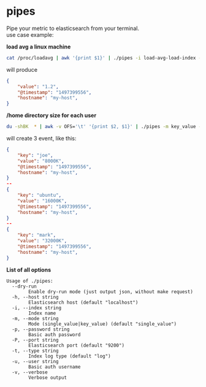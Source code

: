 pipes
==

Pipe your metric to elasticsearch from your terminal.  
use case example:

**load avg a linux machine**
```bash
cat /proc/loadavg | awk '{print $1}' | ./pipes -i load-avg-load-index -h $host -v
```
will produce
```json
{
    "value": "1.2",
    "@timestamp": "1497399556",
    "hostname": "my-host",
}
```

**/home directory size for each user**
```bash
du -shBK  * | awk -v OFS='\t' '{print $2, $1}' | ./pipes -m key_value -i home-dir-index -h $host -v
```
will create 3 event, like this:
```json
{
    "key": "joe",
    "value": "8000K",
    "@timestamp": "1497399556",
    "hostname": "my-host",
}
--
{
    "key": "ubuntu",
    "value": "16000K",
    "@timestamp": "1497399556",
    "hostname": "my-host",
}
--
{
    "key": "mark",
    "value": "32000K",
    "@timestamp": "1497399556",
    "hostname": "my-host",
}
```
  
**List of all options**
```text
Usage of ./pipes:
  --dry-run
    	Enable dry-run mode (just output json, without make request)
  -h, --host string
    	Elasticsearch host (default "localhost")
  -i, --index string
    	Index name
  -m, --mode string
    	Mode (single_value|key_value) (default "single_value")
  -p, --password string
    	Basic auth password
  -P, --port string
    	Elasticsearch port (default "9200")
  -t, --type string
    	Index log type (default "log")
  -u, --user string
    	Basic auth username
  -v, --verbose
    	Verbose output
```


